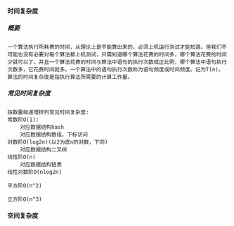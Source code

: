 #### 时间复杂度

##### 概要
    一个算法执行所耗费的时间，从理论上是不能算出来的，必须上机运行测试才能知道。但我们不可能也没有必要对每个算法都上机测试，只需知道哪个算法花费的时间多，哪个算法花费的时间少就可以了。并且一个算法花费的时间与算法中语句的执行次数成正比例，哪个算法中语句执行次数多，它花费时间就多。一个算法中的语句执行次数称为语句频度或时间频度。记为T(n)。算法的时间复杂度是指执行算法所需要的计算工作量。
##### 常见时间复杂度

    按数量级递增排列常见时间复杂度:
    常数阶O(1):
        对应数据结构hash
        对应数据结构数组，下标访问
    对数阶O(log2n)(以2为底n的对数，下同)
        对应数据结构二叉树
    线性阶O(n)
        对应数据结构链表
    线性对数阶O(nlog2n)
        
    平方阶O(n^2)
        
    立方阶O(n^3)

#### 空间复杂度